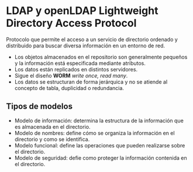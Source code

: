 # LDAP y openLDAP Lightweight Directory Access Protocol

Protocolo que permite el acceso a un servicio de directorio ordenado y distribuido para buscar diversa información en un entorno de red.

*	Los objetos almacenados en el repositorio son generalmente pequeños y la información está especificada mediante atributos.
*	Los datos están replicados en distintos servidores.
*	Sigue el diseño **WORM** *write once, read many*.
*	Los datos se estructuran de forma jerárquica y no se atiende al concepto de tabla, duplicidad o redundancia.

## Tipos de modelos

*	Modelo de información: determina la estructura de la información que es almacenada en el directorio.
*	Modelo de nombres: define cómo se organiza la información en el directorio y como se identifica.
*	Modelo funcional: define las operaciones que pueden realizarse sobre el directorio.
*	Modelo de seguridad: defie como proteger la información contenida en el directorio.
